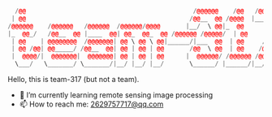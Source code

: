  ```C++
   /@@                                              /@@@@@@    /@@   /@@@@@@@@
  | @@                                             /@@__  @@ /@@@@  |_____ @@/
 /@@@@@@    /@@@@@@   /@@@@@@  /@@@@@@/@@@@       |__/  \ @@|_  @@       /@@/ 
|_  @@_/   /@@__  @@ |____  @@| @@_  @@_  @@ /@@@@@@ /@@@@@/  | @@      /@@/  
  | @@    | @@@@@@@@  /@@@@@@@| @@ \ @@ \ @@|______/|___  @@  | @@     /@@/   
  | @@ /@@| @@_____/ /@@__  @@| @@ | @@ | @@       /@@  \ @@  | @@    /@@/    
  |  @@@@/|  @@@@@@@|  @@@@@@@| @@ | @@ | @@      |  @@@@@@/ /@@@@@@ /@@/     
   \___/   \_______/ \_______/|__/ |__/ |__/       \______/ |______/|__/      
```  
Hello, this is team-317 (but not a team).

- 🌱 I’m currently learning remote sensing image processing
- 📫 How to reach me: 2629757717@qq.com
